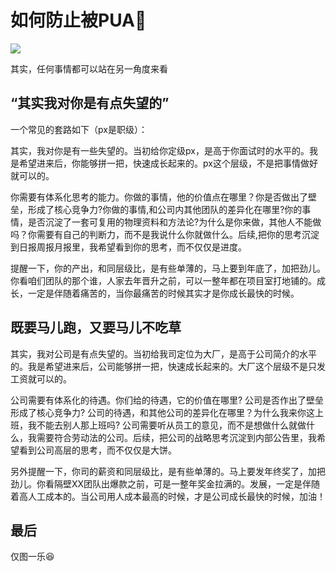

# 如何防止被PUA🤣

![](https://image.peterjxl.com/blog/%E6%AF%94%E5%BE%85%E9%81%87%E8%B6%8A%E6%AF%94%E5%BF%83%E8%83%B8%E8%B6%8A%E7%AA%84%EF%BC%8C%E8%AE%B2%E5%A5%89%E7%8C%AE%E8%B6%8A%E8%AE%B2%E5%A2%83%E7%95%8C%E8%B6%8A%E9%AB%98.png)

其实，任何事情都可以站在另一角度来看

<!-- more -->


## “其实我对你是有点失望的”

一个常见的套路如下（px是职级）：

其实，我对你是有一些失望的。当初给你定级px，是高于你面试时的水平的。我是希望进来后，你能够拼一把，快速成长起来的。px这个层级，不是把事情做好就可以的。

你需要有体系化思考的能力。你做的事情，他的价值点在哪里？你是否做出了壁垒，形成了核心竞争力?你做的事情,和公司内其他团队的差异化在哪里?你的事情，是否沉淀了一套可复用的物理资料和方法论?为什么是你来做，其他人不能做吗？你需要有自己的判断力，而不是我说什么你就做什么。后续,把你的思考沉淀到日报周报月报里，我希望看到你的思考，而不仅仅是进度。


提醒一下，你的产出，和同层级比，是有些单薄的，马上要到年底了，加把劲儿。你看咱们团队的那个谁，人家去年晋升之前，可以一整年都在项目室打地铺的。成长，一定是伴随着痛苦的，当你最痛苦的时候其实才是你成长最快的时候。


## 既要马儿跑，又要马儿不吃草

其实，我对公司是有点失望的。当初给我司定位为大厂，是高于公司简介的水平的。我是希望进来后，公司能够拼一把，快速成长起来的。大厂这个层级不是只发工资就可以的。

公司需要有体系化的待遇。你们给的待遇，它的价值在哪里? 公司是否作出了壁垒形成了核心竞争力? 公司的待遇，和其他公司的差异化在哪里？为什么我来你这上班，我不能去别人那上班吗? 公司需要听从员工的意见，而不是想做什么就做什么，我需要符合劳动法的公司。后续，把公司的战略思考沉淀到内部公告里，我希望看到公司高层的思考，而不仅仅是大饼。

另外提醒一下，你司的薪资和同层级比，是有些单薄的。马上要发年终奖了，加把劲儿。你看隔壁XX团队出爆款之前，可是一整年奖金拉满的。发展，一定是伴随着高人工成本的。当公司用人成本最高的时候，才是公司成长最快的时候，加油！

## 最后

仅图一乐😆  

